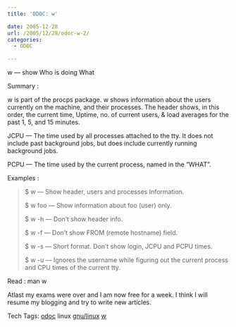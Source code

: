 ```yaml
---
title: 'ODOC: w'

date: 2005-12-28
url: /2005/12/28/odoc-w-2/
categories:
  - ODOC

---
```

w &#8212; show Who is doing What

Summary :

w is part of the procps package. w shows information about the users currently on the machine, and their processes. The header shows, in this order, the current time, Uptime, no. of current users, & load averages for the past 1, 5, and 15 minutes.

JCPU &#8212; The time used by all processes attached to the tty. It does not include past background jobs, but does include currently running background jobs.

PCPU &#8212; The time used by the current process, named in the &#8220;WHAT&#8221;.

Examples :

> $ w &#8212; Show header, users and processes Information.
> 
> $ w foo &#8212; Show information about foo (user) only.
> 
> $ w -h &#8212; Don&#8217;t show header info.
> 
> $ w -f &#8212; Don&#8217;t show FROM (remote hostname) field.
> 
> $ w -s &#8212; Short format. Don&#8217;t show login, JCPU and PCPU times.
> 
> $ w -u &#8212; Ignores the username while figuring out the current process and CPU times of the current tty.

Read : man w

Atlast my exams were over and I am now free for a week. I think I will resume my blogging and try to write new articles.

<div>
  Tech Tags: <a rel="tag" href="http://technorati.com/tag/odoc">odoc</a> linux <a rel="tag" href="http://technorati.com/tag/gnu/linux">gnu/linux</a> <a rel="tag" href="http://technorati.com/tag/w">w</a>
</div>